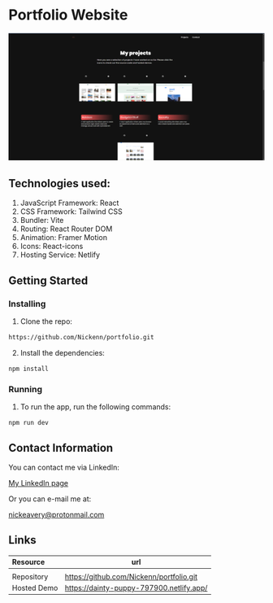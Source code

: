 # Portfolio Website

![Portfolio screenshot](/public/portfolio-screenshot.png)

## Technologies used:

1. JavaScript Framework: React
2. CSS Framework: Tailwind CSS
3. Bundler: Vite
4. Routing: React Router DOM
5. Animation: Framer Motion
6. Icons: React-icons
7. Hosting Service: Netlify

## Getting Started

### Installing

1. Clone the repo:

```bash
https://github.com/Nickenn/portfolio.git
```

2. Install the dependencies:

```
npm install
```

### Running

1. To run the app, run the following commands:

```
npm run dev
```

## Contact Information

You can contact me via LinkedIn:

[My LinkedIn page](https://www.linkedin.com/in/nicholas-avery-85415024a/)

Or you can e-mail me at:

nickeavery@protonmail.com

## Links

| Resource    | url                                      |
| :---------- | ---------------------------------------- |
|             |
| Repository  | https://github.com/Nickenn/portfolio.git |
| Hosted Demo | https://dainty-puppy-797900.netlify.app/ |
